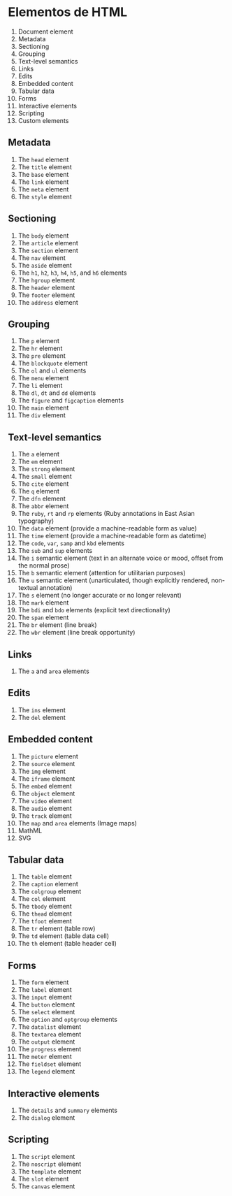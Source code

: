# Elementos de HTML

1. Document element
2. Metadata
3. Sectioning
4. Grouping
5. Text-level semantics
6. Links
7. Edits
8. Embedded content
9. Tabular data
10. Forms
11. Interactive elements
12. Scripting
13. Custom elements

## Metadata

1. The `head` element
2. The `title` element
3. The `base` element
4. The `link` element
5. The `meta` element
6. The `style` element

## Sectioning

1. The `body` element
2. The `article` element
3. The `section` element
4. The `nav` element
5. The `aside` element
6. The `h1`, `h2`, `h3`, `h4`, `h5`, and `h6` elements
7. The `hgroup` element
8. The `header` element
9. The `footer` element
10. The `address` element

## Grouping

1. The `p` element
2. The `hr` element
3. The `pre` element
4. The `blockquote` element
5. The `ol` and `ul` elements
6. The `menu` element
7. The `li` element
8. The `dl`, `dt` and `dd` elements
9. The `figure` and `figcaption` elements
10. The `main` element
11. The `div` element

## Text-level semantics

1. The `a` element
2. The `em` element
3. The `strong` element
4. The `small` element
5. The `cite` element
6. The `q` element
7. The `dfn` element
8. The `abbr` element
9. The `ruby`, `rt` and `rp` elements (Ruby annotations in East Asian typography)
10. The `data` element (provide a machine-readable form as value)
11. The `time` element (provide a machine-readable form as datetime)
12. The `code`, `var`, `samp` and `kbd` elements
13. The `sub` and `sup` elements
14. The `i` semantic element (text in an alternate voice or mood, offset from the normal prose)
15. The `b` semantic element (attention for utilitarian purposes)
16. The `u` semantic element (unarticulated, though explicitly rendered, non-textual annotation)
17. The `s` element (no longer accurate or no longer relevant)
18. The `mark` element
19. The `bdi` and `bdo` elements (explicit text directionality)
20. The `span` element
21. The `br` element (line break)
22. The `wbr` element (line break opportunity)

## Links

1. The `a` and `area` elements

## Edits

1. The `ins` element
2. The `del` element

## Embedded content

1. The `picture` element
2. The `source` element
3. The `img` element
4. The `iframe` element
5. The `embed` element
6. The `object` element
7. The `video` element
8. The `audio` element
9. The `track` element
10. The `map` and `area` elements (Image maps)
11. MathML
12. SVG

## Tabular data

1. The `table` element
2. The `caption` element
3. The `colgroup` element
4. The `col` element
5. The `tbody` element
6. The `thead` element
7. The `tfoot` element
8. The `tr` element (table row)
9. The `td` element (table data cell)
10. The `th` element (table header cell)

## Forms

1. The `form` element
2. The `label` element
3. The `input` element
4. The `button` element
5. The `select` element
6. The `option` and `optgroup` elements
7. The `datalist` element
8. The `textarea` element
9. The `output` element
10. The `progress` element
11. The `meter` element
12. The `fieldset` element
13. The `legend` element

## Interactive elements

1. The `details` and `summary` elements
2. The `dialog` element

## Scripting

1. The `script` element
2. The `noscript` element
3. The `template` element
4. The `slot` element
5. The `canvas` element

